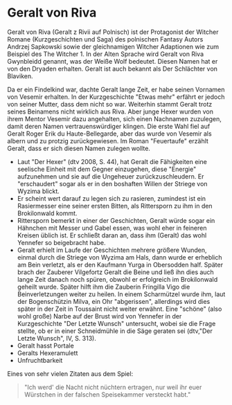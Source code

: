 # Geralt von Riva
Geralt von Riva (Geralt z Rivii auf Polnisch) ist der Protagonist der Witcher Romane (Kurzgeschichten und Saga) des polnischen Fantasy Autors Andrzej Sapkowski sowie der gleichnamigen Witcher Adaptionen wie zum Beispiel des The Witcher 1. In der Alten Sprache wird Geralt von Riva Gwynbleidd genannt, was der Weiße Wolf bedeutet. Diesen Namen hat er von den Dryaden erhalten. Geralt ist auch bekannt als Der Schlächter von Blaviken.

Da er ein Findelkind war, dachte Geralt lange Zeit, er habe seinen Vornamen von Vesemir erhalten. In der Kurzgeschichte "Etwas mehr" erfährt er jedoch von seiner Mutter, dass dem nicht so war. 
Weiterhin stammt Geralt trotz seines Beinamens nicht wirklich aus Riva. Aber junge Hexer wurden von ihrem Mentor Vesemir dazu angehalten, sich einen Nachnamen zuzulegen, damit deren Namen vertrauenswürdiger klingen. 
Die erste Wahl fiel auf Geralt Roger Erik du Haute-Bellegarde, aber das wurde von Vesemir als albern und zu protzig zurückgewiesen. Im Roman "Feuertaufe" erzählt Geralt, dass er sich diesen Namen zulegen wollte.

* Laut "Der Hexer" (dtv 2008, S. 44), hat Geralt die Fähigkeiten eine seelische Einheit mit dem Gegner einzugehen, diese "Energie" aufzunehmen und sie auf die Ungeheuer zurückzuschleudern. Er "erschaudert" sogar als er in den boshaften Willen der Striege von Wyzima blickt.
* Er scheint wert darauf zu legen sich zu rasieren, zumindest ist ein Rasiermesser eine seiner ersten Bitten, als Rittersporn zu ihm in den Brokilonwald kommt.
* Rittersporn bemerkt in einer der Geschichten, Geralt würde sogar ein Hähnchen mit Messer und Gabel essen, was wohl eher in feineren Kreisen üblich ist. Er schließt daran an, dass ihm (Geralt) das wohl Yennefer so beigebracht habe.
* Geralt erhielt im Laufe der Geschichten mehrere größere Wunden, einmal durch die Striege von Wyzima am Hals, dann wurde er erheblich am Bein verletzt, als er den Kaufmann Yurga in Obersodden half. Später brach der Zauberer Vilgefortz Geralt die Beine und ließ ihn dies auch lange Zeit danach noch spüren, obwohl er erfolgreich im Brokilonwald geheilt wurde. Später hilft ihm die Zauberin Fringilla Vigo die Beinverletzungen weiter zu heilen. In einem Scharmützel wurde ihm, laut der Bogenschützin Milva, ein Ohr "abgerissen", allerdings wird dies später in der Zeit in Toussaint nicht weiter erwähnt. Eine "schöne" (also wohl große) Narbe auf der Brust wird von Yennefer in der Kurzgeschichte "Der Letzte Wunsch" untersucht, wobei sie die Frage stellte, ob er in einer Schneidmühle in die Säge geraten sei (dtv,"Der Letzte Wunsch", IV, S. 313).
* Geralt hasst Portale
* Geralts Hexeramulett
* Unfruchtbarkeit

Eines von sehr vielen Zitaten aus dem Spiel:

> "Ich werd\' die Nacht nicht nüchtern ertragen, nur weil ihr euer Würstchen in der falschen Speisekammer versteckt habt."